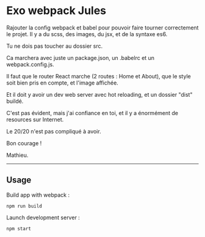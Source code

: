 # Exo webpack Jules

Rajouter la config webpack et babel pour pouvoir faire tourner correctement le projet.
Il y a du scss, des images, du jsx, et de la syntaxe es6.

Tu ne dois pas toucher au dossier src.

Ca marchera avec juste un package.json, un .babelrc et un webpack.config.js. 

Il faut que le router React marche (2 routes : Home et About), 
que le style soit bien pris en compte, et l'image affichée.

Et il doit y avoir un dev web server avec hot reloading, et un dossier "dist" buildé.  

C'est pas évident, mais j'ai confiance en toi, et il y a énormément de resources sur Internet. 

Le 20/20 n'est pas compliqué à avoir.

Bon courage !

Mathieu.


_____________________________________

## Usage 

Build app with webpack : 
```
npm run build
```

Launch development server : 
```
npm start
```
